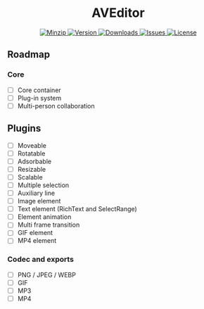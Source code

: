<h1 align="center">AVEditor</h1>

<p align="center">
  <a href="https://unpkg.com/aveditor">
    <img src="https://img.shields.io/bundlephobia/minzip/aveditor" alt="Minzip">
  </a>
  <a href="https://www.npmjs.com/package/aveditor">
    <img src="https://img.shields.io/npm/v/aveditor.svg" alt="Version">
  </a>
  <a href="https://www.npmjs.com/package/aveditor">
    <img src="https://img.shields.io/npm/dm/aveditor" alt="Downloads">
  </a>
  <a href="https://github.com/qq15725/aveditor/issues">
    <img src="https://img.shields.io/github/issues/qq15725/aveditor" alt="Issues">
  </a>
  <a href="https://github.com/qq15725/aveditor/blob/main/LICENSE">
    <img src="https://img.shields.io/npm/l/aveditor.svg" alt="License">
  </a>
</p>


## Roadmap

### Core

- [ ] Core container
- [ ] Plug-in system
- [ ] Multi-person collaboration

## Plugins

- [ ] Moveable
- [ ] Rotatable
- [ ] Adsorbable
- [ ] Resizable
- [ ] Scalable
- [ ] Multiple selection
- [ ] Auxiliary line
- [ ] Image element
- [ ] Text element (RichText and SelectRange)
- [ ] Element animation
- [ ] Multi frame transition
- [ ] GIF element
- [ ] MP4 element

### Codec and exports

- [ ] PNG / JPEG / WEBP
- [ ] GIF
- [ ] MP3
- [ ] MP4
